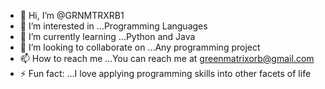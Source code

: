 - 👋 Hi, I’m @GRNMTRXRB1
- 👀 I’m interested in ...Programming Languages
- 🌱 I’m currently learning ...Python and Java
- 💞️ I’m looking to collaborate on ...Any programming project
- 📫 How to reach me ...You can reach me at greenmatrixorb@gmail.com
- ⚡ Fun fact: ...I love applying programming skills into other facets of life

<!---
GRNMTRXRB1/GRNMTRXRB1 is a ✨ special ✨ repository because its `README.md` (this file) appears on your GitHub profile.
You can click the Preview link to take a look at your changes.
--->
